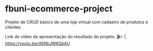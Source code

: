 # fbuni-ecommerce-project
 Projeto de CRUD básico de uma loja virtual com cadastro de produtos e clientes.

 Link do vídeo de apresentação do resultado do projeto:
 🎬🔥	 |  https://youtu.be/dSNhJWKQk4U
